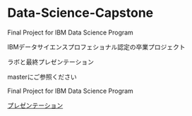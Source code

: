 # Data-Science-Capstone

Final Project for IBM Data Science Program

IBMデータサイエンスプロフェショナル認定の卒業プロジェクト

ラボと最終プレゼンテーション

masterにご参照ください

Final Project for IBM Data Science Program

<a href="https://github.com/shinobinomono/Data-Science-Capstone/blob/master/David%20Sumino%E3%83%87%E3%83%BC%E3%82%BF%E3%82%B5%E3%82%A4%E3%82%A8%E3%83%B3%E3%82%B9%E3%83%97%E3%83%AD%E3%82%B8%E3%82%A7%E3%82%AF%E3%83%88.pdf">プレゼンテーション</a>

